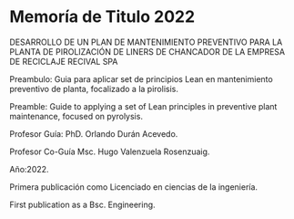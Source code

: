 # Memoría de Titulo 2022
DESARROLLO DE UN PLAN DE MANTENIMIENTO PREVENTIVO PARA LA PLANTA DE PIROLIZACIÓN DE LINERS DE CHANCADOR DE LA EMPRESA DE RECICLAJE RECIVAL SPA

Preambulo: Guia para aplicar set de principios Lean en mantenimiento preventivo de planta, focalizado a la pirolisis.

Preamble: Guide to applying a set of Lean principles in preventive plant maintenance, focused on pyrolysis.

Profesor Guía: PhD. Orlando Durán Acevedo.

Profesor Co-Guía Msc. Hugo Valenzuela Rosenzuaig.

Año:2022.

Primera publicación como Licenciado en ciencias de la ingeniería.

First publication as a Bsc. Engineering.
